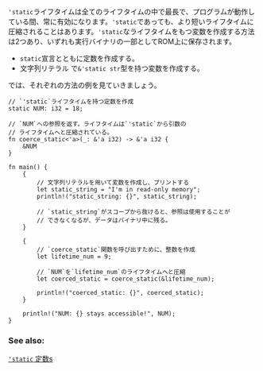 <!-- A `'static` lifetime is longest possible lifetime, and lasts for
the lifetime of the running program. A `'static` lifetime may also be
coerced to a shorter lifetimes. There are two ways to make a variable
with `'static` lifetime, and both are stored in the read-only memory
of the binary: -->
`'static`ライフタイムは全てのライフタイムの中で最長で、プログラムが動作している間、常に有効になります。`'static`であっても、より短いライフタイムに圧縮されることはあります。`'static`なライフタイムをもつ変数を作成する方法は2つあり、いずれも実行バイナリの一部としてROM上に保存されます。

<!-- * Make a constant with the `static` declaration.
* Make a `string` literal which has type: `&'static str`. -->
* `static`宣言とともに定数を作成する。
* 文字列リテラル で`&'static str`型を持つ変数を作成する。

<!-- See the following example for a display of each method: -->
では、それぞれの方法の例を見ていきましょう。

``` rust,editable
// `'static`ライフタイムを持つ定数を作成
static NUM: i32 = 18;

// `NUM`への参照を返す。ライフタイムは`'static`から引数の
// ライフタイムへと圧縮されている。
fn coerce_static<'a>(_: &'a i32) -> &'a i32 {
    &NUM
}

fn main() {
    {
        // 文字列リテラルを用いて変数を作成し、プリントする
        let static_string = "I'm in read-only memory";
        println!("static_string: {}", static_string);

        // `static_string`がスコープから抜けると、参照は使用することが
        // できなくなるが、データはバイナリ中に残る。
    }

    {
        // `coerce_static`関数を呼び出すために、整数を作成
        let lifetime_num = 9;

        // `NUM`を`lifetime_num`のライフタイムへと圧縮
        let coerced_static = coerce_static(&lifetime_num);

        println!("coerced_static: {}", coerced_static);
    }

    println!("NUM: {} stays accessible!", NUM);
}

```

### See also:

[`'static` 定数s][static_const]

[static_const]: /custom_types/constants.html
